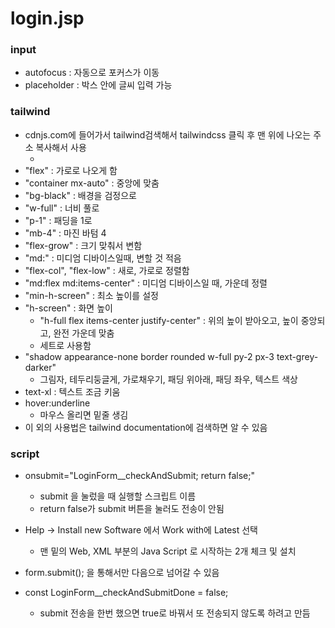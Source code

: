 # login.jsp

### input

* autofocus : 자동으로 포커스가 이동
* placeholder : 박스 안에 글씨 입력 가능

### tailwind

* cdnjs.com에 들어가서 tailwind검색해서 tailwindcss 클릭 후 맨 위에 나오는 주소 복사해서 사용
  * <link rel="stylesheet" href="https://cdnjs.cloudflare.com/ajax/libs/tailwindcss/2.2.17/tailwind.min.css" />
* "flex" : 가로로 나오게 함
* "container mx-auto" : 중앙에 맞춤
* "bg-black" : 배경을 검정으로
* "w-full" : 너비 풀로
* "p-1" : 패딩을 1로
* "mb-4" : 마진 바텀 4
* "flex-grow" : 크기 맞춰서 변함
* "md:" : 미디엄 디바이스일때, 변할 것 적음
* "flex-col", "flex-low" : 새로, 가로로 정렬함
* "md:flex md:items-center" : 미디엄 디바이스일 때, 가운데 정렬
* "min-h-screen" : 최소 높이를 설정
* "h-screen" : 화면 높이
  * "h-full flex items-center justify-center" : 위의 높이 받아오고, 높이 중앙되고, 완전 가운데 맞춤
  * 세트로 사용함
* "shadow appearance-none border rounded w-full py-2 px-3 text-grey-darker"
  * 그림자, 테두리둥글게, 가로채우기, 패딩 위아래, 패딩 좌우, 텍스트 색상
* text-xl : 텍스트 조금 키움
* hover:underline
  * 마우스 올리면 밑줄 생김
* 이 외의 사용법은 tailwind documentation에 검색하면 알 수 있음

### script

* onsubmit="LoginForm__checkAndSubmit; return false;"
  * submit 을 눌렀을 때 실행할 스크립트 이름
  * return false가 submit 버튼을 눌러도 전송이 안됨

* Help -> Install new Software 에서 Work with에 Latest 선택
  * 맨 밑의 Web, XML 부분의 Java Script 로 시작하는 2개 체크 및 설치
* form.submit(); 을 통해서만 다음으로 넘어갈 수 있음

* const LoginForm__checkAndSubmitDone = false;
  * submit 전송을 한번 했으면 true로 바꿔서 또 전송되지 않도록 하려고 만듬

